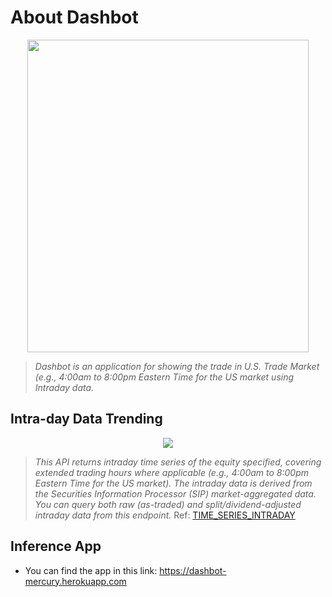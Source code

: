 # About Dashbot
<p align="center">
  <img src="https://i.imgur.com/XrQX9xB.png" width='450' height='500'/>
</p>

> *Dashbot is an application for showing the trade in U.S. Trade Market (e.g., 4:00am to 8:00pm Eastern Time for the US market using Intraday data.*

## Intra-day Data Trending
<p align="center">
  <img src="https://i.imgur.com/ibvK0yi.gif" />
</p>

> *This API returns intraday time series of the equity specified, covering extended trading hours where applicable (e.g., 4:00am to 8:00pm Eastern Time for the US market). The intraday data is derived from the Securities Information Processor (SIP) market-aggregated data. You can query both raw (as-traded) and split/dividend-adjusted intraday data from this endpoint.* Ref: [TIME_SERIES_INTRADAY](https://www.alphavantage.co/documentation/#intraday)


## Inference App
- You can find the app in this link: https://dashbot-mercury.herokuapp.com
